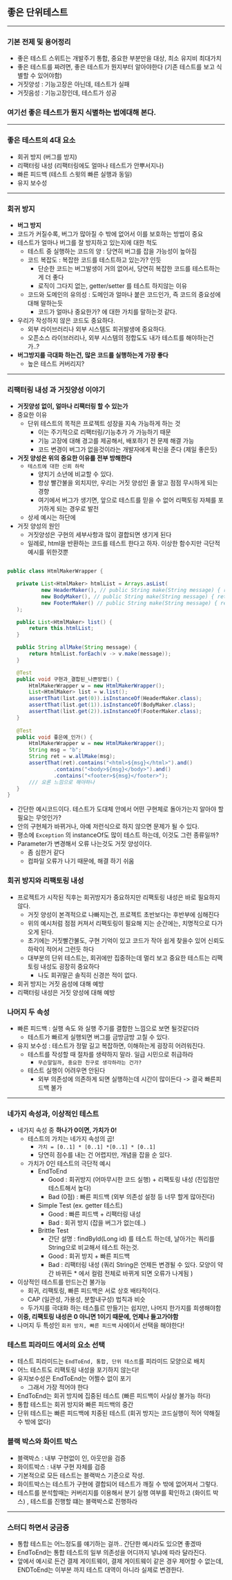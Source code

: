 ## 좋은 단위테스트

---
### 기본 전제 및 용어정리
 - 좋은 테스트 스위트는 개발주기 통합, 중요한 부분만을 대상, 최소 유지비 최대가치
 - 좋은 테스트를 짜려면, 좋은 테스트가 뭔지부터 알아야한다 (기존 테스트를 보고 식별할 수 있어야함)
 - 거짓양성 : 기능고장은 아닌데, 테스트가 실패
 - 거짓음성 : 기능고장인데, 테스트가 성공
### 여기선 좋은 테스트가 뭔지 식별하는 법에대해 본다.

---

### 좋은 테스트의 4대 요소
 - 회귀 방지 (버그를 방지)
 - 리팩터링 내성 (리팩터링에도 얼마나 테스트가 안뿌서지나)
 - 빠른 피드백 (테스트 스윗의 빠른 실행과 동일)
 - 유지 보수성 

---

### 회귀 방지
 - <b>버그 방지</b>
 - 코드가 커질수록, 버그가 많아질 수 밖에 없어서 이를 보호하는 방법이 중요
 - 테스트가 얼마나 버그를 잘 방지하고 있는지에 대한 척도
   - 테스트 중 실행하는 코드의 양 : 당연히 버그를 잡을 가능성이 높아짐
   - 코드 복잡도 : 복잡한 코드를 테스트하고 있는가? 인듯
     - 단순한 코드는 버그발생이 거의 없어서, 당연히 복잡한 코드를 테스트하는게 더 좋다
     - 로직이 그다지 없는, getter/setter 를 테스트 하지않는 이유
   - 코드와 도메인의 유의성 : 도메인과 얼마나 붙은 코드인가, 즉 코드의 중요성에 대해 말하는듯
     - 코드가 얼마나 중요한가? 에 대한 가치를 말하는것 같다. 
 - 우리가 작성하지 않은 코드도 중요하다.
   - 외부 라이브러리나 외부 시스템도 회귀발생에 중요하다.
   - 오픈소스 라이브러리나, 외부 시스템의 정합도도 내가 테스트를 해야하는건가..?
 - <b>버그방지를 극대화 하는건, 많은 코드를 실행하는게 가장 좋다</b>
   - 높은 테스트 커버리지?

---
### 리팩터링 내성 과 거짓양성 이야기
 - <B>거짓양성 없이, 얼마나 리팩터링 할 수 있는가</b>
 - 중요한 이유
   - 단위 테스트의 목적은 프로젝트 성장을 지속 가능하게 하는 것
     - 이는 주기적으로 리팩터링/기능추가 가 가능하기 때문
     - 기능 고장에 대해 경고를 제공해서, 배포하기 전 문제 해결 가능
     - 코드 변경이 버그가 없을것이라는 개발자에게 확신을 준다 (제일 좋은듯)
 - <B>거짓 양성은 위의 중요한 이유를 전부 방해한다</b>
   - ```테스트에 대한 신뢰 하락```
     - 양치기 소년에 비교할 수 있다.
     - 항상 빨간불을 외치지만, 우리는 거짓 양성인 줄 알고 점점 무시하게 되는 경향
     - 여기에서 버그가 생기면, 앞으로 테스트를 믿을 수 없어 리팩토링 자체를 포기하게 되는 경우로 발전
   - 상세 예시는 하단에
 - 거짓 양성의 원인
   - 거짓양성은 구현의 세부사항과 많이 결합되면 생기게 된다
   - 일례로, html을 반환하는 코드를 테스트 한다고 하자. 이상한 함수지만 극단적 예시를 위한것뿐
 ```java

public class HtmlMakerWrapper {

    private List<HtmlMaker> htmlList = Arrays.asList(
            new HeaderMaker(), // public String make(String message) { return "<Header>" + v + " </header>"; }
            new BodyMaker(), // public String make(String message) { return "<Body>" + message + " </body>"; }
            new FooterMaker() // public String make(String message) { return "<footer>" + message + " </footer>"; }
    );

    public List<HtmlMaker> list() {
        return this.htmlList;
    }

    public String allMake(String message) {
        return htmlList.forEach(v -> v.make(message));
    }

    @Test
    public void 구현과_결합된_나쁜방법() {
        HtmlMakerWrapper w = new HtmlMakerWrapper();
        List<HtmlMaker> list = w.list();
        assertThat(list.get(0)).isInstanceOf(HeaderMaker.class);
        assertThat(list.get(1)).isInstanceOf(BodyMaker.class);
        assertThat(list.get(2)).isInstanceOf(FooterMaker.class);
    }
    
    @Test
    public void 좋은예_인가() {
        HtmlMakerWrapper w = new HtmlMakerWrapper();
        String msg = "b";
        String ret = w.allMake(msg);
        assertThat(ret).contains("<html>${msg}</html>").and()
                .contains("<body>${msg}</body>").and()
                .contains("<footer>${msg}</footer>");
        /// 요론 느낌으로 해야하나
    }
}
```
 - 간단한 예시코드이다. 테스트가 도대체 안에서 어떤 구현체로 돌아가는지 알아야 할 필요는 무엇인가?
 - 안의 구현체가 바뀌거나, 아예 저런식으로 하지 않으면 문제가 될 수 있다.
 - 평소에 ```Exception``` 의 instanceOf도 많이 테스트 하는데, 이것도 그런 종류일까?
 - Parameter가 변경해서 오류 나는것도 거짓 양성이다.
   - 좀 심한거 같다
   - 컴파일 오류가 나기 때문에, 해결 하기 쉬움


### 회귀 방지와 리팩토링 내성
 - 프로젝트가 시작된 직후는 회귀방지가 중요하지만 리팩토링 내성은 바로 필요하지 않다.
   - 거짓 양성이 본격적으로 나빠지는건, 프로젝트 초반보다는 후반부에 심해진다
   - 위의 예시처럼 점점 커져서 리팩토링이 필요해 지는 순간에는, 치명적으로 다가오게 된다.
   - 초기에는 거짓빨간불도, 구현 기억이 있고 코드가 작아 쉽게 찾을수 있어 신뢰도 하락이 적어서 그런듯 하다
   - 대부분의 단위 테스트는, 회귀에만 집중하는데 멀리 보고 중요한 테스트는 리팩토링 내성도 굉장히 중요하다
     - 나도 회귀말곤 솔직히 신경쓴 적이 없다.
 - 회귀 방지는 거짓 음성에 대해 예방
 - 리팩터링 내성은 거짓 양성에 대해 예방


### 나머지 두 속성
 - 빠른 피드백 : 실행 속도 와 실행 주기를 결합한 느낌으로 보면 될것같더라
   - 테스트가 빠르게 실행되면 버그를 금방금방 고칠 수 있다.
 - 유지 보수성 : 테스트가 정말 길고 복잡하면, 이해하는게 굉장히 어려워진다.
   - 테스트를 작성할 때 절차를 생략하지 말라. 일급 시민으로 취급하라
     - ```무슨말일까, 중요한 친구로 생각하라는 건가?```
   - 테스트 실행이 어려우면 안된다
     - 외부 의존성에 의존하게 되면 실행하는데 시간이 많이든다 -> 결국 빠른피드백 불가

---
### 네가지 속성과, 이상적인 테스트
 - 네가지 속성 중 <b>하나가 0이면, 가치가 0!</b>
   - 테스트의 가치는 네가지 속성의 곱!
     - ```가치 = [0..1] * [0..1] *[0..1] * [0..1]```
     - 당연히 점수를 내는 건 어렵지만, 개념을 잡을 순 있다.
   - 가치가 0인 테스트의 극단적 예시
     - EndToEnd
       - Good : 회귀방지 (어마무시한 코드 실행) + 리팩토링 내성 (진입점만 테스트해서 높다)
       - Bad (0점) : 빠른 피드백 (외부 의존성 설정 등 너무 할게 많아진다)
     - Simple Test (ex. getter 테스트)
       - Good : 빠른 피드백 + 리팩터링 내성
       - Bad : 회귀 방지 (잡을 버그가 없는데..)
     - Brittle Test
       - 간단 설명 : findById(Long id) 를 테스트 하는데, 날아가는 쿼리를 String으로 비교해서 테스트 하는것.
       - Good : 회귀 방지 + 빠른 피드백
       - Bad : 리팩터링 내성 (쿼리 String은 언제든 변경될 수 있다. 모양이 약간 바뀌든 * 에서 컬럼 전체로 바뀌게 되면 오류가 나게됨 )
 - 이상적인 테스트를 만드는건 불가능
   - 회귀, 리팩토링, 빠른 피드백은 서로 상호 배타적이다.
   - CAP (일관성, 가용성, 분할내구성) 법칙과 비슷
   - 두가지를 극대화 하는 테스틀르 만들기는 쉽지만, 나머지 한가지를 희생해야함
 - <b>이중, 리팩토링 내성은 0 아니면 1이기 때문에, 언제나 들고가야함</b>
 - 나머지 두 특성인 ```회귀 방지, 빠른 피드백``` 사에이서 선택을 해야한다!

### 테스트 피라미드 에서의 요소 선택
 - 테스트 피라미드는 ```EndToEnd, 통합, 단위 테스트```를 피라미드 모양으로 배치
 - 어느 테스트도 리팩토링 내성을 포기하지 않는다!
 - 유지보수성은 EndToEnd는 어쩔수 없이 포기
   - 그래서 가장 적어야 한다
 - EndToEnd는 회귀 방지에 집중된 테스트 (빠른 피드백이 사실상 불가능 하다)
 - 통합 테스트는 회귀 방지와 빠른 피드백의 중간 
 - 단위 테스트는 빠른 피드백에 치중된 테스트 (회귀 방지는 코드실행이 적어 약해질 수 밖에 없다)

### 블랙 박스와 화이트 박스
 - 블랙박스 : 내부 구현없이 인, 아웃만을 검증
 - 화이트박스 : 내부 구현 자체를 검증 
 - 기본적으로 모든 테스트는 블랙박스 기준으로 작성.
 - 화이트박스는 테스트가 구현에 결합되어 테스트가 깨질 수 밖에 없어져서 그렇다.
 - 테스트를 분석할때는 커버리지를 이용해서 분기 실행 여부를 확인하고 (화이트 박스) , 테스트를 진행할 떄는 블랙박스로 진행하라

---

### 스터디 하면서 궁금증
 - 통합 테스트는 어느정도를 얘기하는 걸까.. 간단한 예시라도 있으면 좋겠따
 - EndToEnd는 통합 테스트의 일부 의존성을 어디까지 넣냐에 따라 달라진다.
 - 앞에서 예시로 든건 결제 게이트웨이, 결제 게이트웨이 같은 경우 제어할 수 없는데, ENDToEnd는 이부분 까지 테스트 대역이 아니라 실제로 변경한다.


